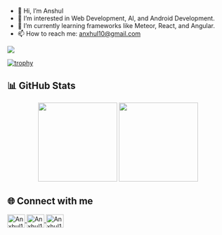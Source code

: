 - 👋 Hi, I’m Anshul  
- 👀 I’m interested in Web Development, AI, and Android Development.  
- 🌱 I’m currently learning frameworks like Meteor, React, and Angular.  
- 📫 How to reach me: anxhul10@gmail.com  

![](https://komarev.com/ghpvc/?username=Anxhul10)

[![trophy](https://github-profile-trophy.vercel.app/?username=Anxhul10&theme=flat)](https://github.com/ryo-ma/github-profile-trophy)

## 📊 GitHub Stats  

<p align="center">
  <img height="180px" src="https://github-readme-stats.vercel.app/api?username=Anxhul10&show_icons=true&theme=vue-dark" />
  <img height="180px" src="https://github-readme-stats.vercel.app/api/top-langs/?username=Anxhul10&layout=compact&theme=vue-dark&card_width=320" />
</p>

## 🌐 Connect with me  

<p align="left">
  <a href="https://linkedin.com/in/anshul-ekka-22943434a" target="blank">
    <img align="center" src="https://cdn.jsdelivr.net/npm/simple-icons@3.0.1/icons/linkedin.svg" alt="Anxhul10" height="30" width="40" />
  </a>
  <a href="https://stackoverflow.com/users/25622129/anshul?tab=profile" target="blank">
    <img align="center" src="https://cdn.jsdelivr.net/npm/simple-icons@3.0.1/icons/stackoverflow.svg" alt="Anxhul10" height="30" width="40" />
  </a>
  <a href="https://www.leetcode.com/Anxhul10" target="blank">
    <img align="center" src="https://cdn.jsdelivr.net/npm/simple-icons@3.0.1/icons/leetcode.svg" alt="Anxhul10" height="30" width="40" />
  </a>
</p>
